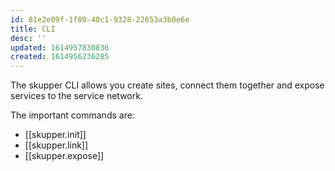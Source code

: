 ```yaml
---
id: 81e2e09f-1f80-40c1-9328-22653a3b0e6e
title: CLI
desc: ''
updated: 1614957830836
created: 1614956236285
---
```


The skupper CLI allows you create sites, connect them together and expose services to the service network.

The important commands are:

* [[skupper.init]]
* [[skupper.link]]
* [[skupper.expose]]
